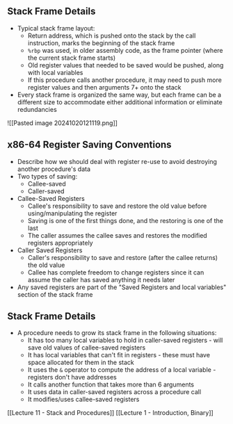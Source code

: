 ## Stack Frame Details
- Typical stack frame layout:
	- Return address, which is pushed onto the stack by the call instruction, marks the beginning of the stack frame
	- `%rbp` was used, in older assembly code, as the frame pointer (where the current stack frame starts)
	- Old register values that needed to be saved would be pushed, along with local variables
	- If this procedure calls another procedure, it may need to push more register values and then arguments 7+ onto the stack
- Every stack frame is organized the same way, but each frame can be a different size to accommodate either additional information or eliminate redundancies 

![[Pasted image 20241020121119.png]]

## x86-64 Register Saving Conventions
- Describe how we should deal with register re-use to avoid destroying another procedure's data
- Two types of saving:
	- Callee-saved
	- Caller-saved
- Callee-Saved Registers
	- Callee's responsibility to save and restore the old value before using/manipulating the register
	- Saving is one of the first things done, and the restoring is one of the last 
	- The caller assumes the callee saves and restores the modified registers appropriately
- Caller Saved Registers
	- Caller's responsibility to save and restore (after the callee returns) the old value 
	- Callee has complete freedom to change registers since it can assume the caller has saved anything it needs later
- Any saved registers are part of the "Saved Registers and local variables" section of the stack frame

## Stack Frame Details
- A procedure needs to grow its stack frame in the following situations:
	- It has too many local variables to hold in caller-saved registers - will save old values of callee-saved registers
	- It has local variables that can't fit in registers - these must have space allocated for them in the stack
	- It uses the `&` operator to compute the address of a local variable - registers don't have addresses
	- It calls another function that takes more than 6 arguments
	- It uses data in caller-saved registers across a procedure call
	- It modifies/uses callee-saved registers

[[Lecture 11 - Stack and Procedures]]
[[Lecture 1 - Introduction, Binary]]
